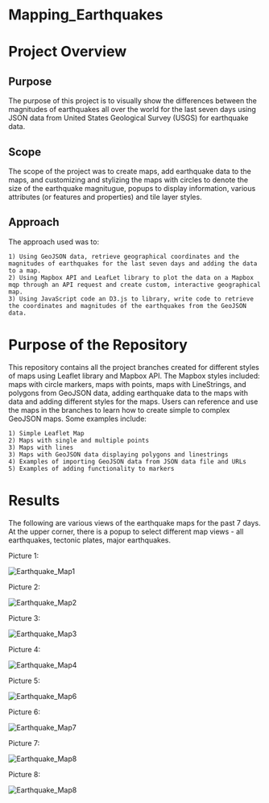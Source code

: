 # Mapping_Earthquakes

# Project Overview

## Purpose
The purpose of this project is to visually show the differences between the magnitudes of earthquakes all over the world for the last seven days using JSON data from United States Geological Survey (USGS) for earthquake data. 

## Scope 
The scope of the project was to create maps, add earthquake data to the maps, and customizing and stylizing the maps with circles to denote the size of the earthquake magnitugue, popups to display information, various attributes (or features and properties) and tile layer styles.

## Approach
The approach used was to:

    1) Using GeoJSON data, retrieve geographical coordinates and the magnitudes of earthquakes for the last seven days and adding the data to a map.
    2) Using Mapbox API and LeafLet library to plot the data on a Mapbox mqp through an API request and create custom, interactive geographical map.
    3) Using JavaScript code an D3.js to library, write code to retrieve the coordinates and magnitudes of the earthquakes from the GeoJSON data.
    
# Purpose of the Repository

This repository contains all the project branches created for different styles of maps using Leaflet library and Mapbox API. The Mapbox styles included: maps with circle markers, maps with points, maps with LineStrings, and polygons from GeoJSON data, adding earthquake data to the maps with data and adding different styles for the maps. Users can reference and use the maps in the branches to learn how to create simple to complex GeoJSON maps. Some examples include: 

    1) Simple Leaflet Map
    2) Maps with single and multiple points
    3) Maps with lines
    3) Maps with GeoJSON data displaying polygons and linestrings
    4) Examples of importing GeoJSON data from JSON data file and URLs
    5) Examples of adding functionality to markers


# Results
The following are various views of the earthquake maps for the past 7 days. At the upper corner, there is a popup to select different map views - all earthquakes, tectonic plates, major earthquakes.

Picture 1:
 
![Earthquake_Map1](https://user-images.githubusercontent.com/80140082/121813719-2c5a4580-cc22-11eb-8147-6d24c856abb4.png)

Picture 2:

![Earthquake_Map2](https://user-images.githubusercontent.com/80140082/121813738-472cba00-cc22-11eb-9790-bb0e85c86a44.png)

Picture 3: 

![Earthquake_Map3](https://user-images.githubusercontent.com/80140082/121813745-514eb880-cc22-11eb-9967-ec51ca42c0d8.png)

Picture 4:

![Earthquake_Map4](https://user-images.githubusercontent.com/80140082/121813763-63305b80-cc22-11eb-883b-7b94459a9ed7.png)

Picture 5:

![Earthquake_Map6](https://user-images.githubusercontent.com/80140082/121813791-80fdc080-cc22-11eb-9221-95d248f56f67.png)

Picture 6:

![Earthquake_Map7](https://user-images.githubusercontent.com/80140082/121813800-8a872880-cc22-11eb-862b-627e0b91ef17.png)

Picture 7:

![Earthquake_Map8](https://user-images.githubusercontent.com/80140082/121813914-20bb4e80-cc23-11eb-9dba-69acd55f8581.png)

Picture 8:

![Earthquake_Map8](https://user-images.githubusercontent.com/80140082/121814035-c373cd00-cc23-11eb-9802-ee5338f2cddf.png)






